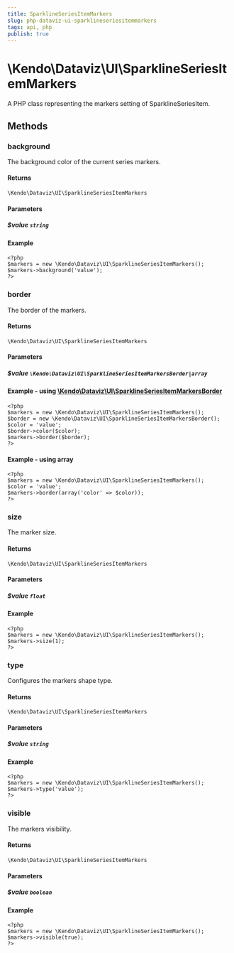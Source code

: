 ```yaml
---
title: SparklineSeriesItemMarkers
slug: php-dataviz-ui-sparklineseriesitemmarkers
tags: api, php
publish: true
---
```


# \Kendo\Dataviz\UI\SparklineSeriesItemMarkers

A PHP class representing the markers setting of SparklineSeriesItem.


## Methods

### background
The background color of the current series markers.

#### Returns
`\Kendo\Dataviz\UI\SparklineSeriesItemMarkers`

#### Parameters

##### $value `string`



#### Example 
    <?php
    $markers = new \Kendo\Dataviz\UI\SparklineSeriesItemMarkers();
    $markers->background('value');
    ?>

### border

The border of the markers.

#### Returns
`\Kendo\Dataviz\UI\SparklineSeriesItemMarkers`

#### Parameters

##### $value `\Kendo\Dataviz\UI\SparklineSeriesItemMarkersBorder|array`


#### Example - using [\Kendo\Dataviz\UI\SparklineSeriesItemMarkersBorder](/api/wrappers/php/Kendo/Dataviz/UI/SparklineSeriesItemMarkersBorder)
    <?php
    $markers = new \Kendo\Dataviz\UI\SparklineSeriesItemMarkers();
    $border = new \Kendo\Dataviz\UI\SparklineSeriesItemMarkersBorder();
    $color = 'value';
    $border->color($color);
    $markers->border($border);
    ?>

#### Example - using array

    <?php
    $markers = new \Kendo\Dataviz\UI\SparklineSeriesItemMarkers();
    $color = 'value';
    $markers->border(array('color' => $color));
    ?>

### size
The marker size.

#### Returns
`\Kendo\Dataviz\UI\SparklineSeriesItemMarkers`

#### Parameters

##### $value `float`



#### Example 
    <?php
    $markers = new \Kendo\Dataviz\UI\SparklineSeriesItemMarkers();
    $markers->size(1);
    ?>

### type
Configures the markers shape type.

#### Returns
`\Kendo\Dataviz\UI\SparklineSeriesItemMarkers`

#### Parameters

##### $value `string`



#### Example 
    <?php
    $markers = new \Kendo\Dataviz\UI\SparklineSeriesItemMarkers();
    $markers->type('value');
    ?>

### visible
The markers visibility.

#### Returns
`\Kendo\Dataviz\UI\SparklineSeriesItemMarkers`

#### Parameters

##### $value `boolean`



#### Example 
    <?php
    $markers = new \Kendo\Dataviz\UI\SparklineSeriesItemMarkers();
    $markers->visible(true);
    ?>

